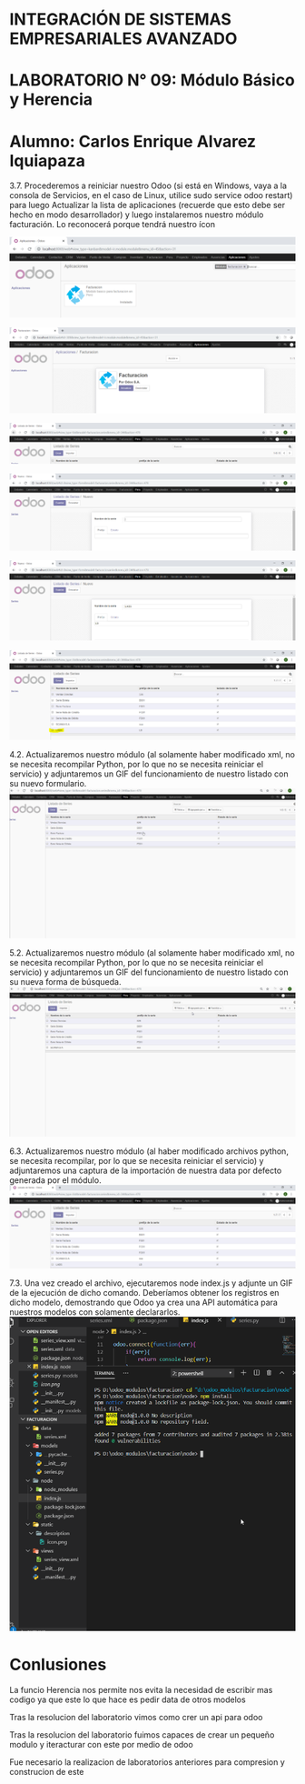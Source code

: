 # INTEGRACIÓN DE SISTEMAS EMPRESARIALES AVANZADO 
# LABORATORIO N° 09: Módulo Básico y Herencia

# Alumno: Carlos Enrique Alvarez Iquiapaza

3.7. Procederemos a reiniciar nuestro Odoo (si está en Windows, vaya a la consola de Servicios, en el caso de Linux, utilice sudo service odoo restart) para luego Actualizar la lista de aplicaciones (recuerde que esto debe ser hecho en modo desarrollador) y luego instalaremos nuestro módulo facturación. Lo reconocerá porque tendrá nuestro ícon

![image1](./images/Punto3_7.PNG)

![image2](./images/Punto3_7_1.PNG)

![image3](./images/Punto3_7_2.PNG)

![image4](./images/Punto3_7_3.PNG)

![image5](./images/Punto3_7_4.PNG)

![image6](./images/Punto3_7_5.PNG)

4.2. Actualizaremos nuestro módulo (al solamente haber modificado xml, no se necesita recompilar Python, por lo que no se necesita reiniciar el servicio) y adjuntaremos un GIF del funcionamiento de nuestro listado con su nuevo formulario. 
![image7](./images/Punto4_2.gif)

5.2. Actualizaremos nuestro módulo (al solamente haber modificado xml, no se necesita recompilar Python, por lo que no se necesita reiniciar el servicio) y adjuntaremos un GIF del funcionamiento de nuestro listado con su nueva forma de búsqueda. 
![image8](./images/Punto5_2.gif)

6.3. Actualizaremos nuestro módulo (al haber modificado archivos python, se necesita recompilar, por lo que se necesita reiniciar el servicio) y adjuntaremos una captura de la importación de nuestra data por defecto generada por el módulo. 
![image9](./images/Punto6_3.PNG)

7.3. Una vez creado el archivo, ejecutaremos node index.js y adjunte un GIF de la ejecución de dicho comando. Deberíamos obtener los registros en dicho modelo, demostrando que Odoo ya crea una API automática para nuestros modelos con solamente declararlos. 
![image10](./images/Punto7_3.gif)





# Conlusiones
La funcio Herencia nos permite nos evita la necesidad de escribir mas codigo ya que este lo que hace es pedir data de otros modelos

Tras la resolucion del laboratorio vimos como crer un api para odoo

Tras la resolucion del laboratorio fuimos capaces de crear un  pequeño modulo y  iteracturar con este por medio de odoo

Fue necesario la realizacion de laboratorios anteriores para compresion y construcion de este 







